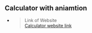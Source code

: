 ## Calculator with aniamtion
- > Link of Website<br><a href = "https://hardpatel2005.github.io/Calculator-.github.io/">Calculator website link</a>

